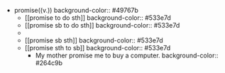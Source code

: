 - promise((v.))
  background-color:: #49767b
	- [[promise to do sth]]
	  background-color:: #533e7d
	- [[promise sb to do sth]]
	  background-color:: #533e7d
	-
	- [[promise sb sth]]
	  background-color:: #533e7d
	- [[promise sth to sb]]
	  background-color:: #533e7d
		- My mother promise me to buy a computer.
		  background-color:: #264c9b